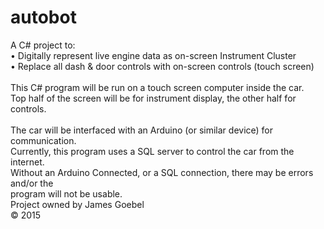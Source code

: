 # autobot

A C# project to: <br>
• Digitally represent live engine data as on-screen Instrument Cluster<br>
• Replace all dash & door controls with on-screen controls (touch screen) <br>
<br>
This C# program will be run on a touch screen computer inside the car. <br>
Top half of the screen will be for instrument display, the other half for controls. <br>
<br>
The car will be interfaced with an Arduino (or similar device) for communication. <br>
Currently, this program uses a SQL server to control the car from the internet.
<br>
Without an Arduino Connected, or a SQL connection, there may be errors and/or the <br>
program will not be usable.<br>
Project owned by James Goebel <br>
© 2015
